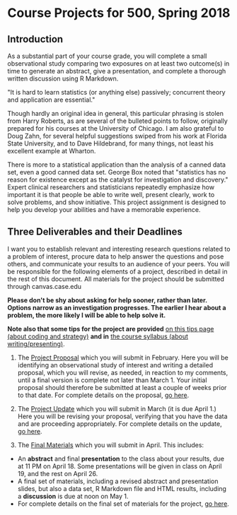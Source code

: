 # Course Projects for 500, Spring 2018

## Introduction

As a substantial part of your course grade, you will complete a small observational study comparing two exposures on at least two outcome(s) in time to generate an abstract, give a presentation, and complete a thorough written discussion using R Markdown.

"It is hard to learn statistics (or anything else) passively; concurrent theory and application are essential."

Though hardly an original idea in general, this particular phrasing is stolen from Harry Roberts, as are several of the bulleted points to follow, originally prepared for his courses at the University of Chicago. I am also grateful to Doug Zahn, for several helpful suggestions swiped from his work at Florida State University, and to Dave Hildebrand, for many things, not least his excellent example at Wharton. 

There is more to a statistical application than the analysis of a canned data set, even a good canned data set. George Box noted that "statistics has no reason for existence except as the catalyst for investigation and discovery." Expert clinical researchers and statisticians repeatedly emphasize how important it is that people be able to write well, present clearly, work to solve problems, and show initiative. This project assignment is designed to help you develop your abilities and have a memorable experience.

## Three Deliverables and their Deadlines

I want you to establish relevant and interesting research questions related to a problem of interest, procure data to help answer the questions and pose others, and communicate your results to an audience of your peers. You will be responsible for the following elements of a project, described in detail in the rest of this document. All materials for the project should be submitted through canvas.case.edu

**Please don't be shy about asking for help sooner, rather than later. Options narrow as an investigation progresses. The earlier I hear about a problem, the more likely I will be able to help solve it.**

**Note also that some tips for the project are provided** [on this tips page (about coding and strategy)](https://github.com/THOMASELOVE/500-2018/blob/master/projects/tips.md) **and in** [the course syllabus (about writing/presenting)](https://thomaselove.github.io/500-syllabus/).

1. The [Project Proposal](https://github.com/THOMASELOVE/500-2018/tree/master/projects/proposal) which you will submit in February. Here you will be identifying an observational study of interest and writing a detailed proposal, which you will revise, as needed, in reaction to my comments, until a final version is complete not later than March 1. Your initial proposal should therefore be submitted at least a couple of weeks prior to that date. For complete details on the proposal, [go here](https://github.com/THOMASELOVE/500-2018/tree/master/projects/proposal).

2. The [Project Update](https://github.com/THOMASELOVE/500-2018/tree/master/projects/update) which you will submit in March (it is due April 1.) Here you will be revising your proposal, verifying that you have the data and are proceeding appropriately. For complete details on the update, [go here](https://github.com/THOMASELOVE/500-2018/tree/master/projects/update).

3. The [Final Materials](https://github.com/THOMASELOVE/500-2018/tree/master/projects/final) which you will submit in April. This includes:

- An **abstract** and final **presentation** to the class about your results, due at 11 PM on April 18. Some presentations will be given in class on April 19, and the rest on April 26.
- A final set of materials, including a revised abstract and presentation slides, but also a data set, R Markdown file and HTML results, including a **discussion** is due at noon on May 1.
- For complete details on the final set of materials for the project, [go here](https://github.com/THOMASELOVE/500-2018/tree/master/projects/final).

       

